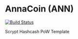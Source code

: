 AnnaCoin (ANN)
===========

[![Build Status](https://travis-ci.org/RazorLove/AnnCoin.png?branch=master)](https://travis-ci.org/RazorLove/AnnCoin)


Scrypt Hashcash PoW Template
